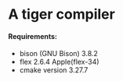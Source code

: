 # A tiger compiler

#### Requirements:

- bison (GNU Bison) 3.8.2
- flex 2.6.4 Apple(flex-34)
- cmake version 3.27.7
